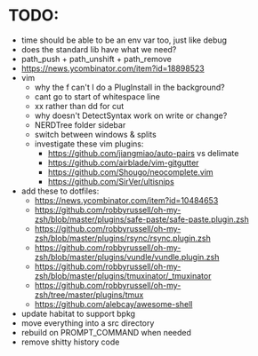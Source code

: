 # TODO:
* time should be able to be an env var too, just like debug
* does the standard lib have what we need?
* path_push + path_unshift + path_remove
* https://news.ycombinator.com/item?id=18898523
* vim
	* why the f can't I do a PlugInstall in the background?
	* cant go to start of whitespace line
	* xx rather than dd for cut
	* why doesn't DetectSyntax work on write or change?
	* NERDTree folder sidebar
	* switch between windows & splits
	* investigate these vim plugins:
		* https://github.com/jiangmiao/auto-pairs vs delimate
		* https://github.com/airblade/vim-gitgutter
		* https://github.com/Shougo/neocomplete.vim
		* https://github.com/SirVer/ultisnips
* add these to dotfiles:
	* https://news.ycombinator.com/item?id=10484653
	* https://github.com/robbyrussell/oh-my-zsh/blob/master/plugins/safe-paste/safe-paste.plugin.zsh
	* https://github.com/robbyrussell/oh-my-zsh/blob/master/plugins/rsync/rsync.plugin.zsh
	* https://github.com/robbyrussell/oh-my-zsh/blob/master/plugins/vundle/vundle.plugin.zsh
	* https://github.com/robbyrussell/oh-my-zsh/blob/master/plugins/tmuxinator/_tmuxinator
	* https://github.com/robbyrussell/oh-my-zsh/tree/master/plugins/tmux
	* https://github.com/alebcay/awesome-shell
* update habitat to support bpkg
* move everything into a src directory
* rebuild on PROMPT_COMMAND when needed
* remove shitty history code
